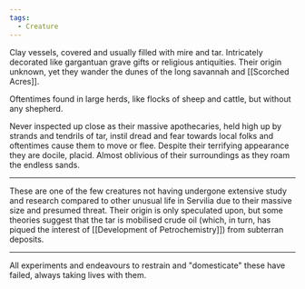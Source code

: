 ```yaml
---
tags:
  - Creature
---
```


Clay vessels, covered and usually filled with mire and tar.
Intricately decorated like gargantuan grave gifts or religious antiquities. 
Their origin unknown, yet they wander the dunes of the long savannah and [[Scorched Acres]]. 

Oftentimes found in large herds, like flocks of sheep and cattle, but without any shepherd. 

Never inspected up close as their massive apothecaries, held high up by strands and tendrils of tar, instil dread and fear towards local folks and oftentimes cause them to move or flee.
Despite their terrifying appearance they are docile, placid. Almost oblivious of their surroundings as they roam the endless sands.
***
These are one of the few creatures not having undergone extensive study and research compared to other unusual life in Servilia due to their massive size and presumed threat. 
Their origin is only speculated upon, but some theories suggest that the tar is mobilised crude oil (which, in turn, has piqued the interest of [[Development of Petrochemistry]]) from subterran deposits. 
***
All experiments and endeavours to restrain and "domesticate" these have failed, always taking lives with them. 